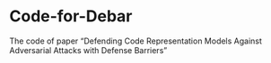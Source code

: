 # Code-for-Debar
The code of  paper “Defending Code Representation Models Against Adversarial Attacks with Defense Barriers”
